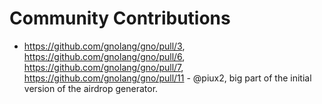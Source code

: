 # Community Contributions

* https://github.com/gnolang/gno/pull/3, https://github.com/gnolang/gno/pull/6, https://github.com/gnolang/gno/pull/7, https://github.com/gnolang/gno/pull/11 - @piux2, big part of the initial version of the airdrop generator.

